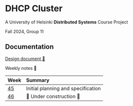 # DHCP Cluster

A University of Helsinki **Distributed Systems** Course Project

Fall 2024, Group 11

## Documentation

[Design document :paperclip:](doc/design.md)

Weekly notes :notebook_with_decorative_cover:

| Week | Summary |
| :--- | :---    |
| [45](doc/week45.md) | Initial planning and specification |
| [46](doc/week46.md) | :construction: Under construction :construction_worker: |

